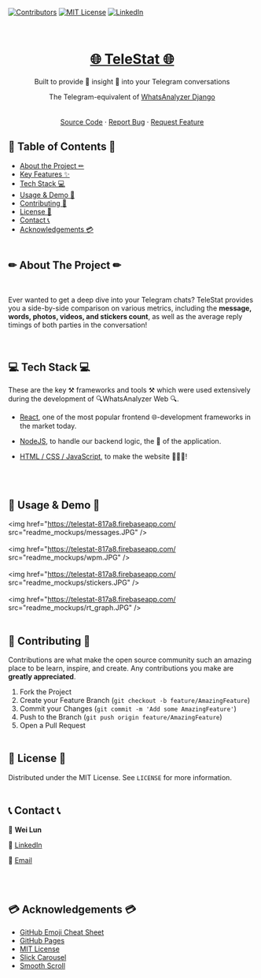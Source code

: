 [![Contributors][contributors-shield]][contributors-url]
[![MIT License][license-shield]][license-url]
[![LinkedIn][linkedin-shield]][linkedin-url]


<!-- PROJECT LOGO -->
<br />
<p align="center">
  
  <h1 align="center"><a href="https://telestat-817a8.firebaseapp.com/" target="_blank">🌐 TeleStat 🌐</a></h1>

  <p align="center">
    Built to provide 🔎 insight 🔎 into your Telegram conversations
    <p align="center">
    The Telegram-equivalent of <a href="https://github.com/weilunn97/WhatsAnalyzer--Django-/blob/master/README.md">WhatsAnalyzer Django
    <br />
    <br />
    <br />
    <a href="https://github.com/weilunn97/TeleStat/tree/master/src">Source Code</a>
    ·
    <a href="https://github.com/weilunn97/TeleStat/issues">Report Bug</a>
    ·
    <a href="https://github.com/weilunn97/TeleStat/issues">Request Feature</a>
  </p>
</p>



<!-- TABLE OF CONTENTS -->
## 📃 Table of Contents 📃

* [About the Project ✏](#about-the-project)
* [Key Features ✨](#key-features)
* [Tech Stack 💻](#tech-stack)
* [Usage & Demo 📸](#usage-and-demo)
* [Contributing 🍻](#contributing)
* [License 📑](#license)
* [Contact 📞](#contact)
* [Acknowledgements 💳](#acknowledgements)
<br><br>



## ✏ About The Project ✏
<p align="center">
  <a href="https://weilunn97.wixsite.com/journeywithjed">
    <img href="https://telestat-817a8.firebaseapp.com/ src="readme_mockups/landing_page.JPG" />
  </a>

Ever wanted to get a deep dive into your Telegram chats? TeleStat provides you a side-by-side comparison on various metrics, including the **message, words, photos, videos, and stickers count**, as well as the average reply timings of both parties in the conversation!  
<br><br>


## 💻 Tech Stack 💻
These are the key ⚒ frameworks and tools ⚒ which were used extensively during the development of 🔍WhatsAnalyzer Web 🔍.

* [React]([https://reactjs.org/](https://reactjs.org/)), one of the most popular frontend 🌐-development frameworks in the market today.

* [NodeJS]([https://nodejs.org/en/](https://nodejs.org/en/)), to handle our backend logic, the 🧠 of the application.

* [HTML / CSS / JavaScript](https://www.javascript.com/), to make the website 🌺🎉💥!

<br><br>



## 📸 Usage & Demo 📸
<img href="https://telestat-817a8.firebaseapp.com/ src="readme_mockups/messages.JPG" /><br><br>
<img href="https://telestat-817a8.firebaseapp.com/ src="readme_mockups/wpm.JPG" /><br><br>
<img href="https://telestat-817a8.firebaseapp.com/ src="readme_mockups/stickers.JPG" /><br><br>
<img href="https://telestat-817a8.firebaseapp.com/ src="readme_mockups/rt_graph.JPG" /><br><br>



## 🍻 Contributing 🍻

Contributions are what make the open source community such an amazing place to be learn, inspire, and create. Any contributions you make are **greatly appreciated**.

1. Fork the Project
2. Create your Feature Branch (`git checkout -b feature/AmazingFeature`)
3. Commit your Changes (`git commit -m 'Add some AmazingFeature'`)
4. Push to the Branch (`git push origin feature/AmazingFeature`)
5. Open a Pull Request
<br><br>



<!-- LICENSE -->
## 📑 License 📑

Distributed under the MIT License. See `LICENSE` for more information.
<br><br>


## 📞 Contact 📞
📛 **Wei Lun**

🔗 [LinkedIn](https://www.linkedin.com/in/tan-wei-lun/)

📧 [Email](mailto:WTAN132@e.ntu.edu.sg)

<br><br>


## 💳 Acknowledgements 💳
* [GitHub Emoji Cheat Sheet](https://www.webpagefx.com/tools/emoji-cheat-sheet)
* [GitHub Pages](https://pages.github.com)
* [MIT License](https://opensource.org/licenses/MIT)
* [Slick Carousel](https://kenwheeler.github.io/slick)
* [Smooth Scroll](https://github.com/cferdinandi/smooth-scroll)
<br><br>



<!-- MARKDOWN LINKS & IMAGES -->
<!-- https://www.markdownguide.org/basic-syntax/#reference-style-links -->
[contributors-shield]: https://img.shields.io/github/contributors/othneildrew/Best-README-Template.svg?style=flat-square
[contributors-url]: https://github.com/weilunn97/WhatsAnalyzer-Android-/graphs/contributors
[forks-shield]: https://img.shields.io/github/forks/othneildrew/Best-README-Template.svg?style=flat-square
[forks-url]:https://github.com/weilunn97/WhatsAnalyzer-Android-/network
[stars-shield]: https://img.shields.io/github/stars/othneildrew/Best-README-Template.svg?style=flat-square
[license-shield]: https://img.shields.io/github/license/othneildrew/Best-README-Template.svg?style=flat-square
[license-url]: https://github.com/weilunn97/WhatsAnalyzer-Android-/blob/master/LICENSE.txt
[linkedin-shield]: https://img.shields.io/badge/-LinkedIn-black.svg?style=flat-square&logo=linkedin&colorB=555
[linkedin-url]: https://linkedin.com/in/tan-wei-lun
[product-screenshot]: images/screenshot.png
